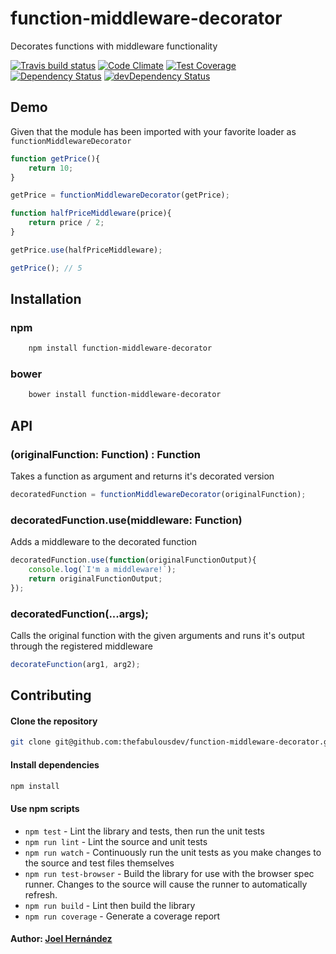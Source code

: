 # function-middleware-decorator

Decorates functions with middleware functionality

[![Travis build status](http://img.shields.io/travis/thefabulousdev/function-middleware-decorator.svg?style=flat)](https://travis-ci.org/thefabulousdev/function-middleware-decorator)
[![Code Climate](https://codeclimate.com/github/thefabulousdev/function-middleware-decorator/badges/gpa.svg)](https://codeclimate.com/github/thefabulousdev/function-middleware-decorator)
[![Test Coverage](https://codeclimate.com/github/thefabulousdev/function-middleware-decorator/badges/coverage.svg)](https://codeclimate.com/github/thefabulousdev/function-middleware-decorator)
[![Dependency Status](https://david-dm.org/thefabulousdev/function-middleware-decorator.svg)](https://david-dm.org/thefabulousdev/function-middleware-decorator)
[![devDependency Status](https://david-dm.org/thefabulousdev/function-middleware-decorator/dev-status.svg)](https://david-dm.org/thefabulousdev/function-middleware-decorator#info=devDependencies)

## Demo

Given that the module has been imported with your favorite loader as `functionMiddlewareDecorator`

```js
function getPrice(){
    return 10;
}

getPrice = functionMiddlewareDecorator(getPrice);

function halfPriceMiddleware(price){
    return price / 2;
}

getPrice.use(halfPriceMiddleware);

getPrice(); // 5

```

## Installation

### npm
```sh
    npm install function-middleware-decorator
```

### bower
```sh
    bower install function-middleware-decorator
```


## API

### (originalFunction: Function) : Function

Takes a function as argument and returns it's decorated version

```js
decoratedFunction = functionMiddlewareDecorator(originalFunction);
```

### decoratedFunction.use(middleware: Function)

Adds a middleware to the decorated function

```js
decoratedFunction.use(function(originalFunctionOutput){
    console.log(`I'm a middleware!`);
    return originalFunctionOutput;
});
```

### decoratedFunction(...args);

Calls the original function with the given arguments and runs it's output through the registered middleware

```js
decorateFunction(arg1, arg2);
```

## Contributing

#### Clone the repository

``` sh
git clone git@github.com:thefabulousdev/function-middleware-decorator.git
```


#### Install dependencies
``` sh
npm install
```

#### Use npm scripts

- `npm test` - Lint the library and tests, then run the unit tests
- `npm run lint` - Lint the source and unit tests
- `npm run watch` - Continuously run the unit tests as you make changes to the source
   and test files themselves
- `npm run test-browser` - Build the library for use with the browser spec runner.
  Changes to the source will cause the runner to automatically refresh.
- `npm run build` - Lint then build the library
- `npm run coverage` - Generate a coverage report

#### Author: [Joel Hernández](https://github.com/thefabulousdev)

